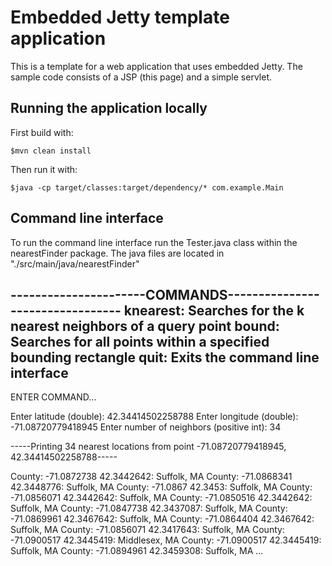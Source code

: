 # Embedded Jetty template application

This is a template for a web application that uses embedded Jetty. The sample code consists of a JSP (this page) and a simple servlet.

## Running the application locally

First build with:

    $mvn clean install

Then run it with:

    $java -cp target/classes:target/dependency/* com.example.Main
    
## Command line interface 

To run the command line interface run the Tester.java class within the nearestFinder package.
The java files are located in "./src/main/java/nearestFinder"

----------------------COMMANDS---------------------------------
knearest: Searches for the k nearest neighbors of a query point
bound: Searches for all points within a specified bounding rectangle
quit: Exits the command line interface
---------------------------------------------------------------
 
ENTER COMMAND...

Enter latitude (double): 42.34414502258788
Enter longitude (double): -71.08720779418945
Enter number of neighbors (positive int): 34
 
-----Printing 34 nearest locations from point -71.08720779418945, 42.34414502258788-----
 
County: -71.0872738 42.3442642: Suffolk, MA
County: -71.0868341 42.3448776: Suffolk, MA
County: -71.0867 42.3453: Suffolk, MA
County: -71.0856071 42.3442642: Suffolk, MA
County: -71.0850516 42.3442642: Suffolk, MA
County: -71.0847738 42.3437087: Suffolk, MA
County: -71.0869961 42.3467642: Suffolk, MA
County: -71.0864404 42.3467642: Suffolk, MA
County: -71.0856071 42.3417643: Suffolk, MA
County: -71.0900517 42.3445419: Middlesex, MA
County: -71.0900517 42.3445419: Suffolk, MA
County: -71.0894961 42.3459308: Suffolk, MA
...
